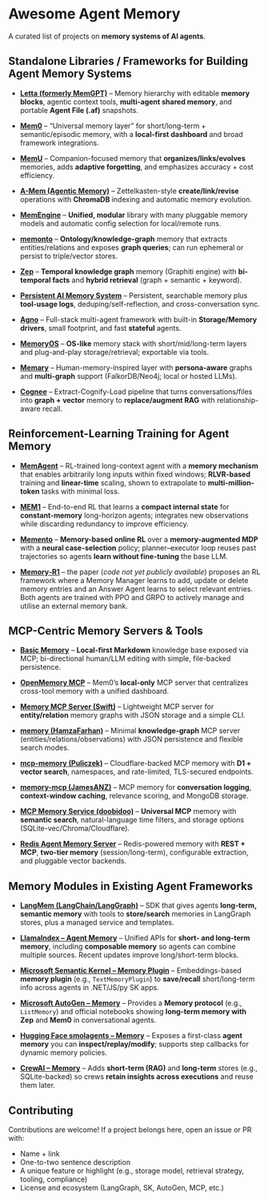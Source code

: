 # Awesome Agent Memory

A curated list of projects on **memory systems of AI agents**.

## Standalone Libraries / Frameworks for Building Agent Memory Systems

* **[Letta (formerly MemGPT)](https://github.com/letta-ai/letta)** – Memory hierarchy with editable **memory blocks**, agentic context tools, **multi-agent shared memory**, and portable **Agent File (.af)** snapshots.

* **[Mem0](https://github.com/mem0ai/mem0)** – “Universal memory layer” for short/long-term + semantic/episodic memory, with a **local-first dashboard** and broad framework integrations.

* **[MemU](https://github.com/NevaMind-AI/memU)** – Companion-focused memory that **organizes/links/evolves** memories, adds **adaptive forgetting**, and emphasizes accuracy + cost efficiency.

* **[A-Mem (Agentic Memory)](https://github.com/agiresearch/A-mem)** – Zettelkasten-style **create/link/revise** operations with **ChromaDB** indexing and automatic memory evolution.

* **[MemEngine](https://github.com/nuster1128/MemEngine)** – **Unified, modular** library with many pluggable memory models and automatic config selection for local/remote runs.

* **[memonto](https://github.com/shihanwan/memonto)** – **Ontology/knowledge-graph** memory that extracts entities/relations and exposes **graph queries**; can run ephemeral or persist to triple/vector stores.

* **[Zep](https://github.com/getzep/zep)** – **Temporal knowledge graph** memory (Graphiti engine) with **bi-temporal facts** and **hybrid retrieval** (graph + semantic + keyword).

* **[Persistent AI Memory System](https://github.com/Savantskie/persistent-ai-memory)** – Persistent, searchable memory plus **tool-usage logs**, deduping/self-reflection, and cross-conversation sync.

* **[Agno](https://github.com/agno-agi/agno)** – Full-stack multi-agent framework with built-in **Storage/Memory drivers**, small footprint, and fast **stateful** agents.

* **[MemoryOS](https://github.com/BAI-LAB/MemoryOS)** – **OS-like** memory stack with short/mid/long-term layers and plug-and-play storage/retrieval; exportable via tools.

* **[Memary](https://github.com/kingjulio8238/Memary)** – Human-memory-inspired layer with **persona-aware** graphs and **multi-graph** support (FalkorDB/Neo4j; local or hosted LLMs).

* **[Cognee](https://github.com/topoteretes/cognee)** – Extract-Cognify-Load pipeline that turns conversations/files into **graph + vector** memory to **replace/augment RAG** with relationship-aware recall.


## Reinforcement-Learning Training for Agent Memory

* **[MemAgent](https://github.com/BytedTsinghua-SIA/MemAgent)** – RL-trained long-context agent with a **memory mechanism** that enables arbitrarily long inputs within fixed windows; **RLVR-based** training and **linear-time** scaling, shown to extrapolate to **multi-million-token** tasks with minimal loss. 

* **[MEM1](https://github.com/MIT-MI/MEM1)** – End-to-end RL that learns a **compact internal state** for **constant-memory** long-horizon agents; integrates new observations while discarding redundancy to improve efficiency. 

* **[Memento](https://github.com/Agent-on-the-Fly/Memento)** – **Memory-based online RL** over a **memory-augmented MDP** with a **neural case-selection** policy; planner–executor loop reuses past trajectories so agents **learn without fine-tuning** the base LLM. 

* **[Memory‑R1](https://arxiv.org/abs/2508.19828)** – the paper (*code not yet publicly available*) proposes an RL framework where a Memory Manager learns to add, update or delete memory entries and an Answer Agent learns to select relevant entries. Both agents are trained with PPO and GRPO to actively manage and utilise an external memory bank.

## MCP-Centric Memory Servers & Tools

* **[Basic Memory](https://github.com/basicmachines-co/basic-memory)** – **Local-first Markdown** knowledge base exposed via MCP; bi-directional human/LLM editing with simple, file-backed persistence.

* **[OpenMemory MCP](https://mem0.dev/openmemory)** – Mem0’s **local-only** MCP server that centralizes cross-tool memory with a unified dashboard.

* **[Memory MCP Server (Swift)](https://github.com/okooo5km/memory-mcp-server)** – Lightweight MCP server for **entity/relation** memory graphs with JSON storage and a simple CLI.

* **[memory (HamzaFarhan)](https://github.com/HamzaFarhan/memory)** – Minimal **knowledge-graph** MCP server (entities/relations/observations) with JSON persistence and flexible search modes.

* **[mcp-memory (Puliczek)](https://github.com/Puliczek/mcp-memory)** – Cloudflare-backed MCP memory with **D1 + vector search**, namespaces, and rate-limited, TLS-secured endpoints.

* **[memory-mcp (JamesANZ)](https://github.com/JamesANZ/memory-mcp)** – MCP memory for **conversation logging**, **context-window caching**, relevance scoring, and MongoDB storage.

* **[MCP Memory Service (doobidoo)](https://github.com/doobidoo/mcp-memory-service)** – **Universal MCP** memory with **semantic search**, natural-language time filters, and storage options (SQLite-vec/Chroma/Cloudflare).

* **[Redis Agent Memory Server](https://github.com/redis/agent-memory-server)** – Redis-powered memory with **REST + MCP**, **two-tier memory** (session/long-term), configurable extraction, and pluggable vector backends.


## Memory Modules in Existing Agent Frameworks

* **[LangMem (LangChain/LangGraph)](https://github.com/langchain-ai/langmem)** – SDK that gives agents **long-term, semantic memory** with tools to **store/search** memories in LangGraph stores, plus a managed service and templates. 

* **[LlamaIndex – Agent Memory](https://docs.llamaindex.ai/en/stable/module_guides/deploying/agents/memory/)** – Unified APIs for **short- and long-term memory**, including **composable memory** so agents can combine multiple sources. Recent updates improve long/short-term blocks. 

* **[Microsoft Semantic Kernel – Memory Plugin](https://www.nuget.org/packages/Microsoft.SemanticKernel.Plugins.Memory)** – Embeddings-based **memory plugin** (e.g., `TextMemoryPlugin`) to **save/recall** short/long-term info across agents in .NET/JS/py SK apps. 

* **[Microsoft AutoGen – Memory](https://microsoft.github.io/autogen/stable//user-guide/agentchat-user-guide/memory.html)** – Provides a **Memory protocol** (e.g., `ListMemory`) and official notebooks showing **long-term memory with Zep** and **Mem0** in conversational agents. 

* **[Hugging Face smolagents – Memory](https://huggingface.co/docs/smolagents/en/tutorials/memory)** – Exposes a first-class **agent memory** you can **inspect/replay/modify**; supports step callbacks for dynamic memory policies. 

* **[CrewAI – Memory](https://docs.crewai.com/concepts/memory)** – Adds **short-term (RAG)** and **long-term** stores (e.g., SQLite-backed) so crews **retain insights across executions** and reuse them later. 


## Contributing

Contributions are welcome! If a project belongs here, open an issue or PR with:

* Name + link
* One-to-two sentence description
* A unique feature or highlight (e.g., storage model, retrieval strategy, tooling, compliance)
* License and ecosystem (LangGraph, SK, AutoGen, MCP, etc.)
